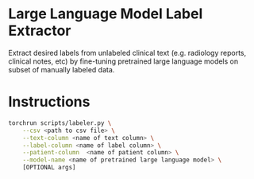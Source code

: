 # Large Language Model Label Extractor

Extract desired labels from unlabeled clinical text (e.g. radiology reports, clinical notes, etc) by fine-tuning pretrained large language models on subset of manually labeled data.

# Instructions
```bash
torchrun scripts/labeler.py \
    --csv <path to csv file> \
    --text-column <name of text column> \
    --label-column <name of label column> \
    --patient-column  <name of patient column> \
    --model-name <name of pretrained large language model> \
    [OPTIONAL args]
```